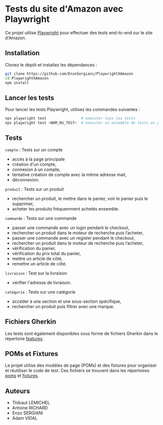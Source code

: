 # Tests du site d'Amazon avec Playwright

Ce projet utilise [Playwright](https://playwright.dev/) pour effectuer des tests end-to-end sur le site d'Amazon.

## Installation

Clonez le dépôt et installez les dépendances :

```sh
git clone https://github.com/EnzoSergiani/PlaywrightXAmazon
cd PlaywrightXAmazon
npm install
```

## Lancer les tests

Pour lancer les tests Playwright, utilisez les commandes suivantes :

```sh
npx playwright test                # executer tous les tests
npx playwright test <NOM_DU_TEST>  # executer un ensemble de tests en particulier
```

## Tests

`compte` : Tests sur un compte

- accès à la page principale
- création d'un compte,
- connexion à un compte,
- tentative création de compte avec la même adresse mail,
- déconnexion.

`produit` : Tests sur un produit

- rechercher un produit, le mettre dans le panier, voir le panier puis le supprimer,
- acheter les produits fréquemment achetés ensemble.

`commande` : Tests sur une commande

- passer une commande avec un login pendant le checkout,
- rechercher un produit dans le moteur de recherche puis l’acheter,
- passer une commande avec un register pendant le checkout,
- rechercher un produit dans le moteur de recherche puis l’acheter,
- vérification du panier,
- vérification du prix total du panier,
- mettre un article de côté,
- remettre un article de côté.

`livraison` : Test sur la livraison

- vérifier l'adresse de livraison.

`catégorie` : Tests sur une catégorie

- accéder à une section et une sous-section spécifique,
- rechercher un produit puis filtrer avec une marque.

## Fichiers Gherkin

Les tests sont également disponibles sous forme de fichiers Gherkin dans le répertoire [features](./tests/features/).

## POMs et Fixtures

Le projet utilise des modèles de page (POMs) et des fixtures pour organiser et réutiliser le code de test. Ces fichiers se trouvent dans les répertoires [poms](./tests/poms/) et [fixtures](./tests/fixtures/fixture.ts).

## Auteurs

- Thibaut LEMICHEL
- Antoine RICHARD
- Enzo SERGIANI
- Adam VIDAL
